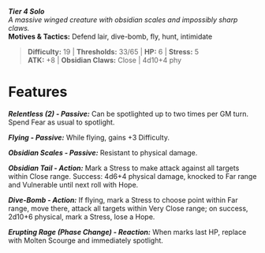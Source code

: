 ***Tier 4 Solo***  
*A massive winged creature with obsidian scales and impossibly sharp claws.*  
**Motives & Tactics:** Defend lair, dive-bomb, fly, hunt, intimidate

> **Difficulty:** 19 | **Thresholds:** 33/65 | **HP:** 6 | **Stress:** 5  
> **ATK:** +8 | **Obsidian Claws:** Close | 4d10+4 phy  

# Features

***Relentless (2) - Passive:*** Can be spotlighted up to two times per GM turn. Spend Fear as usual to spotlight.

***Flying - Passive:*** While flying, gains +3 Difficulty.

***Obsidian Scales - Passive:*** Resistant to physical damage.

***Obsidian Tail - Action:*** Mark a Stress to make attack against all targets within Close range. Success: 4d6+4 physical damage, knocked to Far range and Vulnerable until next roll with Hope.

***Dive-Bomb - Action:*** If flying, mark a Stress to choose point within Far range, move there, attack all targets within Very Close range; on success, 2d10+6 physical, mark a Stress, lose a Hope.

***Erupting Rage (Phase Change) - Reaction:*** When marks last HP, replace with Molten Scourge and immediately spotlight.
